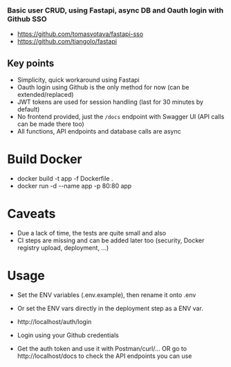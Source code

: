 
### Basic user CRUD, using Fastapi, async DB and Oauth login with Github SSO
- https://github.com/tomasvotava/fastapi-sso
- https://github.com/tiangolo/fastapi

## Key points
- Simplicity, quick workaround using Fastapi
- Oauth login using Github is the only method for now (can be extended/replaced)
- JWT tokens are used for session handling (last for 30 minutes by default)
- No frontend provided, just the `/docs` endpoint with Swagger UI (API calls can be made there too)
- All functions, API endpoints and database calls are async

# Build Docker
- docker build -t app -f Dockerfile .
- docker run -d --name app -p 80:80 app

# Caveats
- Due a lack of time, the tests are quite small and also
- CI steps are missing and can be added later too (security, Docker registry upload, deployment, ...)

# Usage

- Set the ENV variables (.env.example), then rename it onto .env
- Or set the ENV vars directly in the deployment step as a ENV var.

- http://localhost/auth/login
- Login using your Github credentials
- Get the auth token and use it with Postman/curl/... OR go to http://localhost/docs to check the API endpoints you can use


